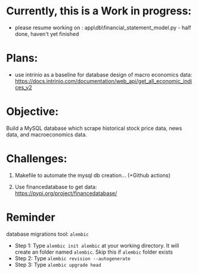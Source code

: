 # Currently, this is a Work in progress:
- please resume working on : app\db\financial_statement_model.py - half done, haven't yet finished

# Plans:
- use intrinio as a baseline for database design of macro economics data: 
https://docs.intrinio.com/documentation/web_api/get_all_economic_indices_v2

# Objective:
Build a MySQL database which scrape historical stock price data, news data, and macroeconomics data.

# Challenges:
1. Makefile to automate the mysql db creation... (+Github actions)

2. Use financedatabase to get data: https://pypi.org/project/financedatabase/


# Reminder
database migrations tool: `alembic`

- Step 1: Type `alembic init alembic` at your working directory. It will create an folder named `alembic`. Skip this if `alembic` folder exists
- Step 2: Type `alembic revision --autogenerate`
- Step 3: Type `alembic upgrade head`